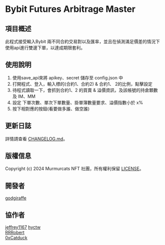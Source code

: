 # Bybit Futures Arbitrage Master

## 項目概述
此程式接受輸入Bybit 兩不同合約交易對以及匯率，並且在偵測滿足價差的情況下使用api進行雙邊下單，以達成期限套利。


## 使用說明
1. 使用save_api來將 apikey、secret 儲存至 config.json 中
2. 打開程式、登入，輸入標的(合約1、合約2) & 合約1、 2的比例，點擊設定
3. 待程式讀取一下，會抓到合約1、2 的買賣 & 溢價資訊，及該帳號的持倉顆數及 IM、MM
4. 設定 下單次數、單次下單數量、掛單簿數量要求、溢價指數小於 x%
5. 按下相對應的按鈕(看要做多誰、做空誰)

## 更新日誌
詳情請查看 [CHANGELOG.md](CHANGELOG.md)。

## 版權信息
Copyright (c) 2024 Murmurcats NFT 社團，所有權利保留 [LICENSE](LICENSE)。

## 開發者
[godgiraffe](https://github.com/godgiraffe)

## 協作者
[jeffrey1167](https://github.com/jeffrey1167)
[hyctw](https://github.com/hyc5566)  
[RRRobert](https://github.com/yuying990718)   
[0xCatduck](https://github.com/0xCatduck)  
